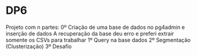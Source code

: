 # DP6 
Projeto com n partes:
0º Criação de uma base de dados no pg4admin e inserção de dados
A recuperação da base deu erro e preferi extrair somente os CSVs para trabalhar
1º Query na base dados
2º Segmentação (Clusterização)
3º Desafio